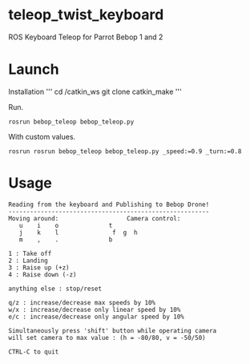 # teleop_twist_keyboard
ROS Keyboard Teleop for Parrot Bebop 1 and 2

# Launch
Installation
'''
cd /catkin_ws
git clone 
catkin_make
'''

Run.
```
rosrun bebop_teleop bebop_teleop.py
```

With custom values.
```
rosrun rosrun bebop_teleop bebop_teleop.py _speed:=0.9 _turn:=0.8
```

# Usage
```
Reading from the keyboard and Publishing to Bebop Drone!
--------------------------------------------------------
Moving around:                   Camera control:
   u    i    o				t
   j    k    l			     f  g  h
   m    ,    .				b

1 : Take off
2 : Landing
3 : Raise up (+z)
4 : Raise down (-z)

anything else : stop/reset

q/z : increase/decrease max speeds by 10%
w/x : increase/decrease only linear speed by 10%
e/c : increase/decrease only angular speed by 10%

Simultaneously press 'shift' button while operating camera
will set camera to max value : (h = -80/80, v = -50/50)

CTRL-C to quit
```

